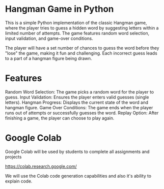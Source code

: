 # Hangman Game in Python

This is a simple Python implementation of the classic Hangman game, where the player tries to guess a hidden word by suggesting letters within a limited number of attempts. The game features random word selection, input validation, and game-over conditions.

The player will have a set number of chances to guess the word before they "lose" the game, making it fun and challenging. Each incorrect guess leads to a part of a hangman figure being drawn.

# Features
Random Word Selection: The game picks a random word for the player to guess.
Input Validation: Ensures the player enters valid guesses (single letters).
Hangman Progress: Displays the current state of the word and hangman figure.
Game Over Conditions: The game ends when the player runs out of attempts or successfully guesses the word.
Replay Option: After finishing a game, the player can choose to play again.

# Google Colab

Google Colab will be used by students to complete all assignments and projects

https://colab.research.google.com/

We will use the Colab code generation capabilities and also it's ability to explain code.
